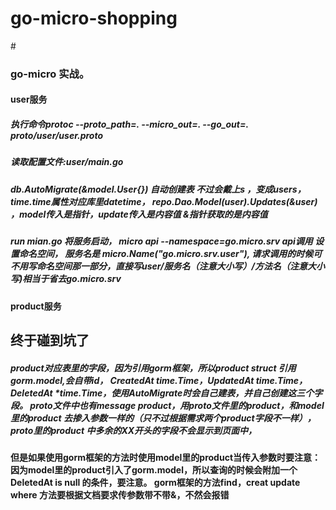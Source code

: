 # go-micro-shopping
#<h3>go-micro 实战。
<h4>user服务
<h5>执行命令protoc --proto_path=. --micro_out=. --go_out=. proto/user/user.proto
<h5>读取配置文件:user/main.go
<h5>db.AutoMigrate(&model.User{}) 自动创建表 不过会戴上s ，变成users，time.time属性对应库里datetime，
repo.Dao.Model(user).Updates(&user) ，model传入是指针，update传入是内容值  &指针获取的是内容值
<h5>run mian.go  将服务启动， 
micro api     --namespace=go.micro.srv  
api调用 设置命名空间，
服务名是 micro.Name("go.micro.srv.user"), 
请求调用的时候可不用写命名空间那一部分，直接写user/服务名（注意大小写）/方法名（注意大小写)相当于省去go.micro.srv

<h4>product服务
<h2>终于碰到坑了
<h5>product对应表里的字段，因为引用gorm框架，所以product struct 引用 gorm.model,会自带id，
CreatedAt time.Time，UpdatedAt time.Time，DeletedAt *time.Time，使用AutoMigrate时会自己建表，并自己创建这三个字段。
proto文件中也有message product，用proto文件里的product，和model里的product 去掺入参数一样的（只不过根据需求两个product字段不一样），
proto里的product 中多余的XX开头的字段不会显示到页面中，
<h4>但是如果使用gorm框架的方法时使用model里的product当传入参数时要注意：因为model里的product引入了gorm.model，所以查询的时候会附加一个 DeletedAt is null 的条件，要注意。
gorm框架的方法find，creat update where 方法要根据文档要求传参数带不带&，不然会报错
                                                                   
                                                                    